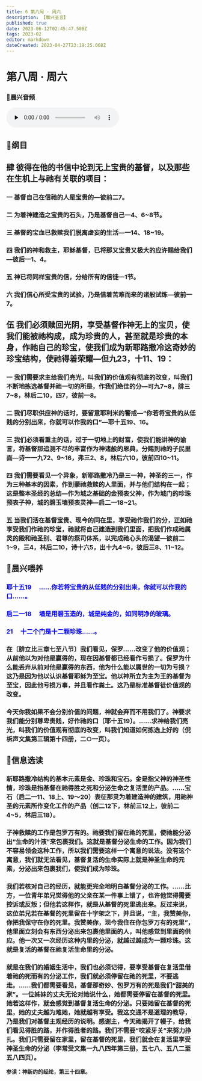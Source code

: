```yaml
---
title: 6 第八周 · 周六
description: 【晨兴圣言】
published: true
date: 2023-06-12T02:45:47.508Z
tags: 2023-02
editor: markdown
dateCreated: 2023-04-27T23:19:25.068Z
---
```


# 第八周 · 周六
### 🎵晨兴音频
<audio id="audio" controls="" preload="none">
      <source id="mp3" src="/2023-02/week8/week8day6.mp3">
</audio>

<!-- Google tag (gtag.js) -->
<script async src="https://www.googletagmanager.com/gtag/js?id=G-1P8709Z16T"></script>
<script>
  window.dataLayer = window.dataLayer || [];
  function gtag(){dataLayer.push(arguments);}
  gtag('js', new Date());

  gtag('config', 'G-1P8709Z16T');
</script>
## 📙纲目

## **肆	彼得在他的书信中论到无上宝贵的基督，以及那些在生机上与祂有关联的项目：**

### 一	基督自己在信祂的人是宝贵的—彼前二7。

### 二	为着神建造之宝贵的石头，乃是基督自己—4、6~8节。

### 三	基督的宝血已救赎我们脱离虚妄的生活—一14、18~19。

### 四	我们的神和救主，耶稣基督，已将那又宝贵又极大的应许赐给我们—彼后一1、4。

### 五	神已将同样宝贵的信，分给所有的信徒—1节。

### 六	我们信心所受宝贵的试验，乃是借着苦难而来的诸般试炼—彼前一7。

## **伍	我们必须赎回光阴，享受基督作神无上的宝贝，使我们能被祂构成，成为珍贵的人，甚至就是珍贵的本身，作祂自己的珍宝，使我们成为新耶路撒冷这奇妙的珍宝结构，使祂得着荣耀—但九23，十11、19：**

### 一	我们需要求主给我们亮光，叫我们的价值观有彻底的改变，叫我们不断地拣选基督并祂一切的所是，作我们绝佳的分—可九7~8，腓三7~8，林后二10，四7，彼前一8。

### 二	我们尽职供应神的话时，要留意耶利米的警戒—“你若将宝贵的从低贱的分别出来，你就可以作我的口”—耶十五19、16。

### 三	我们必须看重主的话，过于一切地上的财富，使我们能讲神的谕言，将基督那追测不尽的丰富作为神诸般的恩典，分赐到祂的子民里面—诗一一九72、9~16，弗三2、8，林后六10，彼前四10~11。

### 四	我们需要看见一个异象，新耶路撒冷乃是三一神，神圣的三一，作为三种基本的因素，作到蒙祂救赎的人里面，并与他们结构在一起；这是整本圣经的总结—作为城之基础的金预表父神，作为城门的珍珠预表子神，城的碧玉墙预表灵神—启二一18~21。

### 五	当我们活在基督宝贵、现今的同在里，享受祂作我们的分，正如祂享受我们作祂的珍宝，祂就将自己建造到我们里面，把我们作成祂属灵的殿和祂圣别、君尊的祭司体系，以完成祂心头的渴望—彼前二1~9，三4，林后二10，诗十六5，出十九4~6，彼后三8、11~12。

## 📙晨兴喂养

### <font color=blue>**耶十五19&emsp; ……你若将宝贵的从低贱的分别出来，你就可以作我的口……。**</font>

### <font color=blue>**启二一18&emsp; 墙是用碧玉造的，城是纯金的，如同明净的玻璃。**</font>

### <font color=blue>**21&emsp; 十二个门是十二颗珍珠……。**</font>

### 在〔腓立比三章七至八节〕我们看见，保罗……改变了他的价值观；从前他以为对他是赢得的，现在因基督都已经看作亏损了。保罗为什么能丢弃从前对他是赢得的东西，他为什么能以属世的一切为亏损？这乃是因为他以认识基督耶稣为至宝。他以神所立为主为王的基督为至宝，因此他亏损万事，并且看作粪土。这乃是标准基督徒价值观的改变。

### 今天你我如果不会分别价值的问题，神就会弃而不用我们了。神要求我们能分别尊卑贵贱，好作祂的口〔耶十五19〕。……求神给我们亮光，叫我们的价值观有彻底的改变，叫我们知道如何拣选上好的（倪柝声文集第三辑第十四册，二○一页）。

## 📙信息选读

### 新耶路撒冷结构的基本元素是金、珍珠和宝石。金是指父神的神圣性情，珍珠是指基督在祂得胜之死和分泌生命之复活里的产品。……宝石（启二一11、18上、19～20）表征那灵为着建造神的建筑，用祂神圣的元素所作变化工作的产品（创二12下，林前三12上，彼前二4~5，林后三18）。

### 子神救赎的工作是包罗万有的。祂要我们留在祂的死里，使祂能分泌出“生命的汁液”来包裹我们。这就是基督分泌生命的工作。因为我们不容易领会这种工作，所以我们需要这样一个寓意的说法。没有这个寓意，我们就无法看见，基督复活的生命实际上就是神圣生命的元素，分泌出来包裹我们，使我们成为珍珠。

### 我们若核对自己的经历，就能更完全地明白基督分泌的工作。……比方，一位青年弟兄觉得他的父亲在某一件事上错了，也许他觉得需要控诉或反叛；但他若这样作，就是从基督的死里逃出来。反过来说，这位弟兄若在基督的死里留在十字架之下，并且说，“主，我赞美你，你把我保守在你的死里。我赞美你，现今我住在你包罗万有的死里”，他里面立刻会有东西分泌出来包裹他里面的人，叫他感觉到里面的供应。他一次又一次经历这种内里的分泌，就越过越成为一颗珍珠。这就是复活的基督在祂复活生命里的分泌。

### 就是在我们的婚姻生活中，我们也必须记得，要享受基督在复活里借着祂的死而有的分泌工作，我们就必须停留在祂的死里，不要逃走。……我们都需要看见，基督那奇妙、包罗万有的死是我们“甜美的家”。一位姊妹的丈夫无论对她说什么，她都需要停留在基督的死里。她若这样作，就会感觉到基督复活生命的分泌。只要她留在基督的死里，她的丈夫越为难她，她就越有享受。我这交通不是道理的教导，乃是我们对基督主观经历的说明。感谢主，今天祂揭开了幔子，给我们看见得胜的路，并作得胜者的路。我们不需要“咬紧牙关”来努力挣扎。我们只需要留在家里，留在基督的死里，我们就会在复活里享受神圣生命的分泌（李常受文集一九八四年第三册，五七八、五八二至五八四页）。

**参读：神新约的经纶，第三十四章。**
